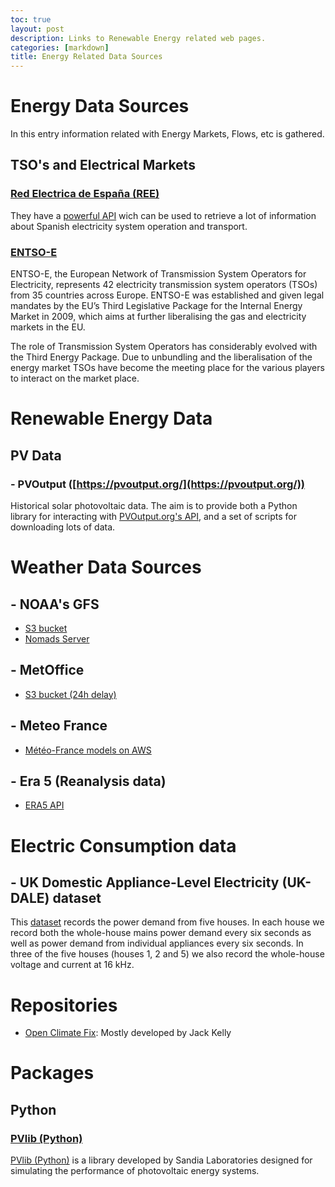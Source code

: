 ```yaml
---
toc: true
layout: post
description: Links to Renewable Energy related web pages.
categories: [markdown]
title: Energy Related Data Sources
---
```


# Energy Data Sources

In this entry information related with Energy Markets, Flows, etc is gathered.

## TSO's and Electrical Markets

### [Red Electrica de España (REE)](https://www.ree.es/en)

They have a [powerful API](https://www.ree.es/es/apidatos#) wich can be used to retrieve a lot of information about Spanish electricity system operation and transport.

### [ENTSO-E](https://www.entsoe.eu)

ENTSO-E, the European Network of Transmission System Operators for Electricity, represents 42 electricity transmission system operators (TSOs) from 35 countries across Europe. ENTSO-E was established and given legal mandates by the EU’s Third Legislative Package for the Internal Energy Market in 2009, which aims at further liberalising the gas and electricity markets in the EU.

The role of Transmission System Operators has considerably evolved with the Third Energy Package. Due to unbundling and the liberalisation of the energy market TSOs have become the meeting place for the various players to interact on the market place.

# Renewable Energy Data

## PV Data

### - PVOutput ([https://pvoutput.org/](https://pvoutput.org/))

Historical solar photovoltaic data. The aim is to provide both a Python library for interacting with [PVOutput.org's API](https://pvoutput.org/help.html#api), and a set of scripts for downloading lots of data.

# Weather Data Sources

## - NOAA's GFS

* [S3 bucket](https://s3.console.aws.amazon.com/s3/buckets/noaa-gfs-bdp-pds/?region=us-east-1&tab=overview)
* [Nomads Server](https://nomads.ncep.noaa.gov/)

## - MetOffice

* [S3 bucket (24h delay)](https://registry.opendata.aws/uk-met-office/)

## - Meteo France

* [Météo-France models on AWS](https://mf-models-on-aws.org/)

## - Era 5 (Reanalysis data)

* [ERA5 API](https://cds.climate.copernicus.eu/cdsapp#!/dataset/reanalysis-era5-single-levels?tab=form)

# Electric Consumption data


## - UK Domestic Appliance-Level Electricity (UK-DALE) dataset

This [dataset](https://jack-kelly.com/data/) records the power demand from five houses. In each house we record both the whole-house mains power demand every six seconds as well as power demand from individual appliances every six seconds. In three of the five houses (houses 1, 2 and 5) we also record the whole-house voltage and current at 16 kHz.



# Repositories

* [Open Climate Fix](https://github.com/openclimatefix): Mostly developed by Jack Kelly

# Packages 

## Python

### [PVlib (Python)](https://pvlib-python.readthedocs.io/en/stable/)

[PVlib (Python)]() is a library developed by Sandia Laboratories designed for simulating the performance of photovoltaic energy systems.






